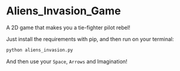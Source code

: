 # Aliens_Invasion_Game
A 2D game that makes you a tie-fighter pilot rebel!

Just install the requirements with pip, and then run on your terminal:
```sh
python aliens_invasion.py
```

And then use your `Space`, `Arrows` and Imagination!